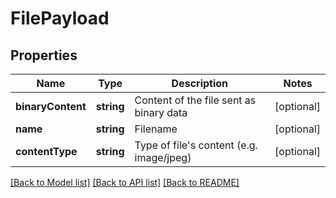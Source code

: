 # FilePayload

## Properties
Name | Type | Description | Notes
------------ | ------------- | ------------- | -------------
**binaryContent** | **string** | Content of the file sent as binary data | [optional] 
**name** | **string** | Filename | [optional] 
**contentType** | **string** | Type of file&#39;s content (e.g. image/jpeg) | [optional] 

[[Back to Model list]](../README.md#documentation-for-models) [[Back to API list]](../README.md#documentation-for-api-endpoints) [[Back to README]](../README.md)


